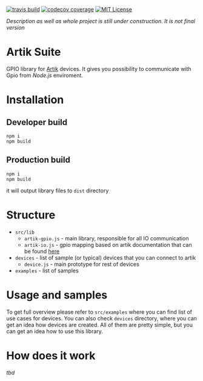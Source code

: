 [![travis build](https://img.shields.io/travis/bkoper/artik-suite.svg?style=flat-square)](https://api.travis-ci.org/bkoper/artik-suite.svg?branch=master)
[![codecov coverage](https://img.shields.io/codecov/c/github/bkoper/artik-suite.svg?style=flat-square)](https://codecov.io/github/bkoper/artik-suite)
[![MIT License](https://img.shields.io/npm/l/starwars-names.svg?style=flat-square)](http://opensource.org/licenses/MIT)

_Description as well as whole project is still under construction. It is not final version_

# Artik Suite

GPIO library for [Artik](https://www.artik.io/) devices. 
It gives you possibility to communicate with Gpio from *Node.js* enviroment.

# Installation

## Developer build
```
npm i 
npm build
```

## Production build
```
npm i
npm build
```
it will output library files to ```dist``` directory

# Structure
- ```src/lib``` 
    - ```artik-gpio.js``` - main library, responsible for all IO communication
    - ```artik-io.js``` - gpio mapping based on artik documentation that can be found [here](https://developer.artik.io/documentation/developer-guide/gpio-mapping.html)
- ```devices``` - list of sample (or typical) devices that you can connect to artik
    - ```device.js``` - main prototype for rest of devices
- ```examples``` - list of samples    


# Usage and samples

To get full overview please refer to ```src/examples``` where you can find list of use cases 
for devices. You can also check ```devices``` directory, where you can get an idea how devices are created.
All of them are pretty simple, but you can get an idea how to use this library.
 
# How does it work

_tbd_
 